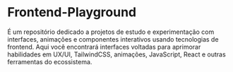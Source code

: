 # Frontend-Playground
É um repositório dedicado a projetos de estudo e experimentação com interfaces, animações e componentes interativos usando tecnologias de frontend. Aqui você encontrará interfaces voltadas para aprimorar habilidades em UX/UI, TailwindCSS, animações, JavaScript, React e outras ferramentas do ecossistema.
